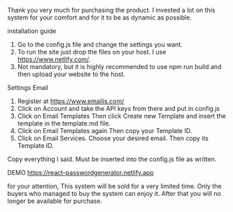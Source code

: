 Thank you very much for purchasing the product.
I invested a lot on this system for your comfort and for it to be as dynamic as possible.

installation guide

1. Go to the config.js file and change the settings you want.
2. To run the site just drop the files on your host. I use https://www.netlify.com/.
3. Not mandatory, but it is highly recommended to use npm run build and then upload your website to the host.

Settings Email

1.  Register at https://www.emailjs.com/
2.  Click on Account and take the API keys from there and put in config.js
3.  Click on Email Templates Then click Create new Template and insert the template in the template.md file.
4.  Click on Email Templates again Then copy your Template ID.
5.  Click on Email Services. Choose your desired email. Then copy its Template ID.

Copy everything I said.
Must be inserted into the config.js file as written.

DEMO https://react-passwordgenerator.netlify.app

for your attention,
This system will be sold for a very limited time.
Only the buyers who managed to buy the system can enjoy it.
After that you will no longer be available for purchase.

